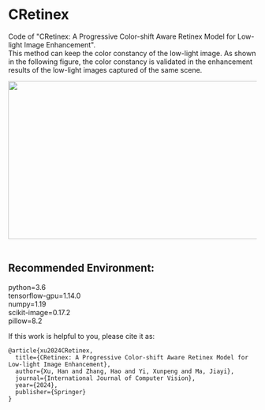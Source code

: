 # CRetinex
Code of "CRetinex: A Progressive Color-shift Aware Retinex Model for Low-light Image Enhancement".<br>
This method can keep the color constancy of the low-light image. As shown in the following figure, the color constancy is validated in the enhancement results of the low-light images captured of the same scene.

<div align=center><img src="https://github.com/hanna-xu/others/blob/master/images/CRetinex_ex.png" width="640" height="320"/></div>
<br>

## Recommended Environment:
python=3.6<br>
tensorflow-gpu=1.14.0<br>
numpy=1.19<br>
scikit-image=0.17.2<br>
pillow=8.2<br>



If this work is helpful to you, please cite it as:
```
@article{xu2024CRetinex,
  title={CRetinex: A Progressive Color-shift Aware Retinex Model for Low-light Image Enhancement},
  author={Xu, Han and Zhang, Hao and Yi, Xunpeng and Ma, Jiayi},
  journal={International Journal of Computer Vision},
  year={2024},
  publisher={Springer}
}
```
